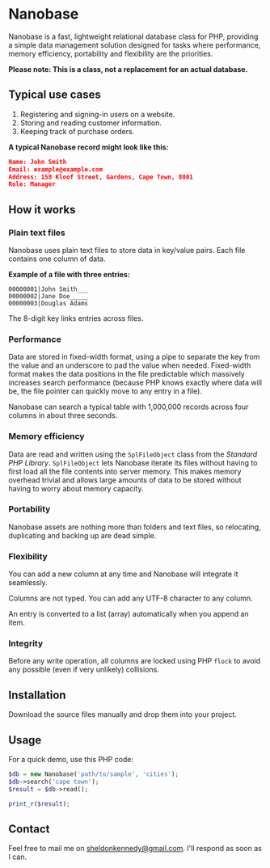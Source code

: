 # Nanobase

Nanobase is a fast, lightweight relational database class for PHP, providing a simple data management solution designed for tasks where performance, memory efficiency, portability and flexibility are the priorities.

**Please note: This is a class, not a replacement for an actual database.**


Typical use cases
---

1) Registering and signing-in users on a website.
2) Storing and reading customer information.
3) Keeping track of purchase orders.

**A typical Nanobase record might look like this:**

```json
Name: John Smith
Email: example@example.com
Address: 158 Kloof Street, Gardens, Cape Town, 8001
Role: Manager
```


How it works
---

### Plain text files

Nanobase uses plain text files to store data in key/value pairs. Each file contains one column of data.

**Example of a file with three entries:**
```
00000001|John Smith___
00000002|Jane Doe_____
00000003|Douglas Adams
```

The 8-digit key links entries across files.

### Performance

Data are stored in fixed-width format, using a pipe to separate the key from the value and an underscore to pad the value when needed. Fixed-width format makes the data positions in the file predictable which massively increases search performance (because PHP knows exactly where data will be, the file pointer can quickly move to any entry in a file).

Nanobase can search a typical table with 1,000,000 records across four columns in about three seconds.

### Memory efficiency

Data are read and written using the `SplFileObject` class from the *Standard PHP Library*. `SplFileObject` lets Nanobase iterate its files without having to first load all the file contents into server memory. This makes memory overhead trivial and allows large amounts of data to be stored without having to worry about memory capacity.

### Portability

Nanobase assets are nothing more than folders and text files, so relocating, duplicating and backing up are dead simple.

### Flexibility

You can add a new column at any time and Nanobase will integrate it seamlessly.

Columns are not typed. You can add any UTF-8 character to any column.

An entry is converted to a list (array) automatically when you append an item.

### Integrity

Before any write operation, all columns are locked using PHP `flock` to avoid any possible (even if very unlikely) collisions.


Installation
---

Download the source files manually and drop them into your project.


Usage
---

For a quick demo, use this PHP code:

```php
$db = new Nanobase('path/to/sample', 'cities');
$db->search('cape town');
$result = $db->read();

print_r($result);
```


Contact
---

Feel free to mail me on sheldonkennedy@gmail.com. I'll respond as soon as I can.

